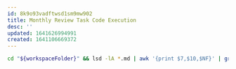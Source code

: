 ```yaml
---
id: 8k9o93vadftwsd1sm9mw902
title: Monthly Review Task Code Execution
desc: ''
updated: 1641626994991
created: 1641106669372
---
```



```bash {cmd=true}
cd "${workspaceFolder}" && lsd -lA *.md | awk '{print $7,$10,$NF}' | grep "$(date +"%b %Y")" | awk '{print "[["$NF"]]"}'
```
